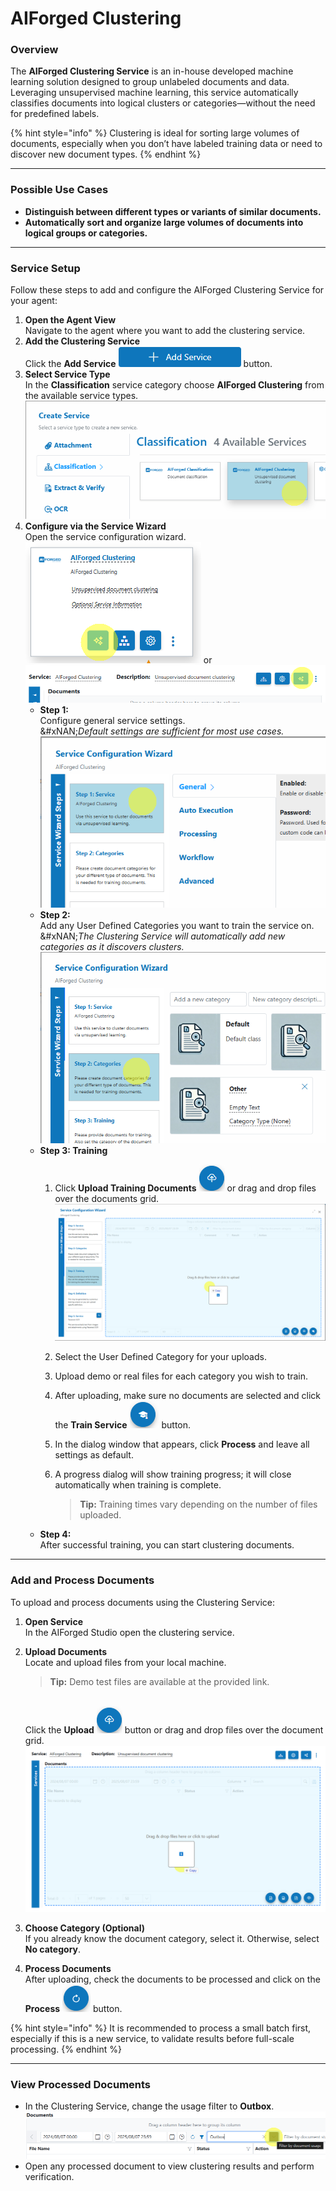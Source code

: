 # AIForged Clustering

### Overview

The **AIForged Clustering Service** is an in-house developed machine learning solution designed to group unlabeled documents and data. Leveraging unsupervised machine learning, this service automatically classifies documents into logical clusters or categories—without the need for predefined labels.

{% hint style="info" %}
Clustering is ideal for sorting large volumes of documents, especially when you don’t have labeled training data or need to discover new document types.
{% endhint %}

***

### Possible Use Cases

* **Distinguish between different types or variants of similar documents.**
* **Automatically sort and organize large volumes of documents into logical groups or categories.**

***

### Service Setup

Follow these steps to add and configure the AIForged Clustering Service for your agent:

1. **Open the Agent  View**\
   Navigate to the agent where you want to add the clustering service.
2. **Add the Clustering Service**\
   Click the **Add Service** ![](<../../.gitbook/assets/image (14) (1).png>) button.
3. **Select Service Type**\
   In the **Classification** service category choose **AIForged Clustering** from the available service types.\
   ![](<../../.gitbook/assets/image (15) (1).png>)
4. **Configure via the Service Wizard**\
   Open the service configuration wizard.\
   ![](<../../.gitbook/assets/image (16) (1).png>)  or  ![](<../../.gitbook/assets/image (17) (1).png>)
   * **Step 1:**\
     Configure general service settings.\
     &#xNAN;_&#x44;efault settings are sufficient for most use cases._\
     ![](<../../.gitbook/assets/image (18) (1).png>)
   * **Step 2:**\
     Add any User Defined Categories you want to train the service on.\
     &#xNAN;_&#x54;he Clustering Service will automatically add new categories as it discovers clusters._\
     ![](<../../.gitbook/assets/image (19) (1).png>)
   * **Step 3: Training**
     1. Click **Upload Training Documents** ![](<../../.gitbook/assets/image (20) (1).png>) or drag and drop files over the documents grid.\
        ![](<../../.gitbook/assets/image (21) (1).png>)
     2. Select the User Defined Category for your uploads.
     3. Upload demo or real files for each category you wish to train.
     4. After uploading, make sure no documents are selected and click the **Train Service** ![](<../../.gitbook/assets/image (22).png>) button.
     5. In the dialog window that appears, click **Process** and leave all settings as default.
     6.  A progress dialog will show training progress; it will close automatically when training is complete.

         > **Tip:** Training times vary depending on the number of files uploaded.
   * **Step 4:**\
     After successful training, you can start clustering documents.

***

### Add and Process Documents

To upload and process documents using the Clustering Service:

1. **Open Service**\
   In the AIForged Studio open the clustering service.
2.  **Upload Documents**\
    Locate and upload files from your local machine.

    > **Tip:** Demo test files are available at the provided link.

    \
    Click the **Upload** ![](<../../.gitbook/assets/image (20) (1).png>) button or drag and drop files over the document grid.\
    ![](<../../.gitbook/assets/image (23).png>)
3. **Choose Category (Optional)**\
   If you already know the document category, select it. Otherwise, select **No category**.
4. **Process Documents**\
   After uploading, check the documents to be processed and click on the **Process** ![](<../../.gitbook/assets/image (24).png>) button.

{% hint style="info" %}
It is recommended to process a small batch first, especially if this is a new service, to validate results before full-scale processing.
{% endhint %}

***

### View Processed Documents

* In the Clustering Service, change the usage filter to **Outbox**.\
  ![](<../../.gitbook/assets/image (25).png>)
* Open any processed document to view clustering results and perform verification.
